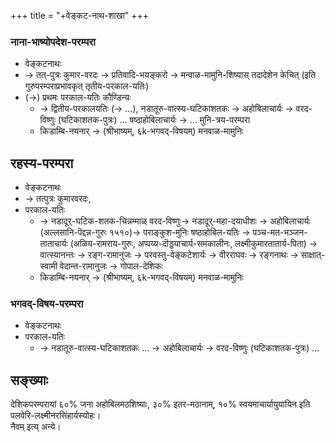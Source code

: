 +++
title = "+वेङ्कट-नाथ-शाखा"
+++

### नाना-भाष्योपदेश-परम्परा
- वेङ्कटनाथः
- →  तत्-पुत्रः कुमार-वरदः → प्रतिवादि-भयङ्करो → मन्वाळ-मामुनि-शिष्यास् तदादेशेन केचित् (इति गुरुपरम्पराप्रभावकृत् तृतीय-परकाल-यतिः)
- (→) प्रथमः परकाल-यतिः कौण्डिन्यः
  - → द्वितीय-परकालयतिः (→ …), नडातूरु-वात्स्य-घटिकाशतकः → अहोबिलाचार्यः → वरद-विष्णुः (घटिकाशतक-पुत्रः) … षष्ठाहोबिलाचार्यः → … मुनि-त्रय-परम्परा
  - किडाम्बि-नयनार् → (श्रीभाष्यम्, ६k-भगवद्-विषयम्) मनवाळ-मामुनिः

## रहस्य-परम्परा
- वेङ्कटनाथः
- →  तत्पुत्रः कुमारवरदः,
- परकाल-यतिः
  - → नडादूर्-घटिक-शतक-चिन्नम्माळ् वरद-विष्णुः→ नडादूर्-महा-दयाधीशः → अहोबिलाचार्यः (अल्लसानि-पॆद्दन्न-गुरुः १५१०)→ पराङ्कुश-मुनिः षष्ठाहोबिल-यतिः → पञ्च-मत-भञ्जन-ताताचार्यः (अळिय-रामराय-गुरुः, अप्पय्य-दॊड्डयाचार्य-समकालीनः, लक्ष्मीकुमारतातार्य-पिता) → वात्स्यानन्तः → रङ्ग-रामानुजः → परवस्तु-वेङ्कटेशार्यः → वीरराघवः → रङ्गनाथः → साक्षात्-स्वामी वेदान्त-रामानुजः → गोपाल-देशिकः
  - किडाम्बि-नयनार् → (श्रीभाष्यम्, ६k-भगवद्-विषयम्) मनवाळ-मामुनिः

### भगवद्-विषय-परम्परा
- वेङ्कटनाथः
- परकाल-यतिः
  - → नडातूरु-वात्स्य-घटिकाशतकः … → अहोबिलाचार्यः → वरद-विष्णुः (घटिकाशतक-पुत्रः) … 



## सङ्ख्याः
देशिकपरम्परायां ६०% जना अहोबिलमठशिष्याः, ३०% इतर-मठानाम्, १०% स्वयमाचार्यायुयायिन इति पलवेरि-लक्ष्मीनरसिंहार्यस्योहः।  
नैवम् इत्य् अन्ये। 
